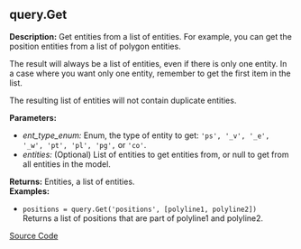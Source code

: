 ## query.Get  
  
  
**Description:** Get entities from a list of entities.
For example, you can get the position entities from a list of polygon entities.


The result will always be a list of entities, even if there is only one entity.
In a case where you want only one entity, remember to get the first item in the list.


The resulting list of entities will not contain duplicate entities.

  
  
**Parameters:**  
  * *ent\_type\_enum:* Enum, the type of entity to get: `'ps', '_v', '_e', '_w', 'pt', 'pl',
'pg',` or `'co'`.  
  * *entities:* (Optional) List of entities to get entities from, or null to get from all entities in the model.  
  
**Returns:** Entities, a list of entities.  
**Examples:**  
  * `positions = query.Get('positions', [polyline1, polyline2])`  
    Returns a list of positions that are part of polyline1 and polyline2.
  

[Source Code](https://github.com/design-automation/mobius-sim-funcs/blob/main/src/modules/functions/query/Get.ts) 